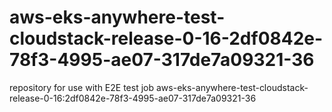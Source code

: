 # aws-eks-anywhere-test-cloudstack-release-0-16-2df0842e-78f3-4995-ae07-317de7a09321-36
repository for use with E2E test job aws-eks-anywhere-test-cloudstack-release-0-16:2df0842e-78f3-4995-ae07-317de7a09321-36
